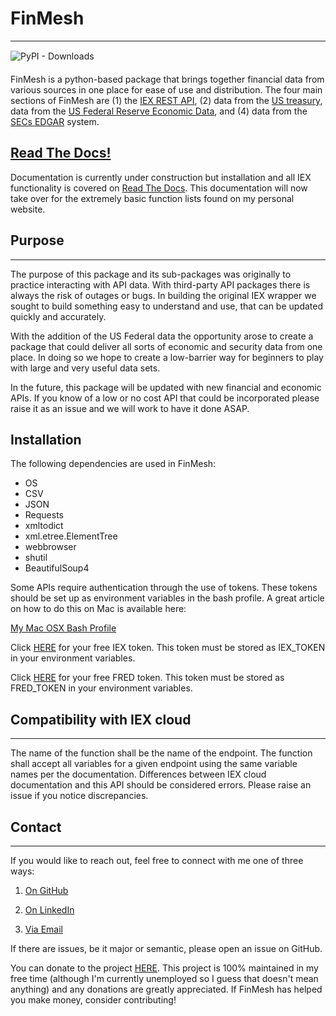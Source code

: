 # FinMesh
---

![PyPI - Downloads](https://img.shields.io/pypi/dm/FinMesh?style=for-the-badge)

FinMesh is a python-based package that brings together financial data from various sources in one place for ease of use and distribution. The four main sections of FinMesh are (1) the [IEX REST API][1], (2) data from the [US treasury][2], data from the [US Federal Reserve Economic Data][3], and (4) data from the [SECs EDGAR][4] system.

[1]: https://iexcloud.io/docs/api/
[2]: https://www.treasury.gov/resource-center/data-chart-center/digitalstrategy/pages/developer.aspx
[3]: https://fred.stlouisfed.org/
[4]: https://www.sec.gov/edgar/searchedgar/companysearch.html

## [Read The Docs!](https://finmesh.readthedocs.io/en/latest/)

Documentation is currently under construction but installation and all IEX functionality is covered on [Read The Docs](https://finmesh.readthedocs.io/en/latest/).
This documentation will now take over for the extremely basic function lists found on my personal website.

## Purpose
---
The purpose of this package and its sub-packages was originally to practice interacting with API data. With third-party API packages there is always the risk of outages or bugs. In building the original IEX wrapper we sought to build something easy to understand and use, that can be updated quickly and accurately.

With the addition of the US Federal data the opportunity arose to create a package that could deliver all sorts of economic and security data from one place. In doing so we hope to create a low-barrier way for beginners to play with large and very useful data sets.

In the future, this package will be updated with new financial and economic APIs. If you know of a low or no cost API that could be incorporated please raise it as an issue and we will work to have it done ASAP.

## Installation
The following dependencies are used in FinMesh:
- OS
- CSV
- JSON
- Requests
- xmltodict
- xml.etree.ElementTree
- webbrowser
- shutil
- BeautifulSoup4

Some APIs require authentication through the use of tokens. These tokens should be set up as environment variables in the bash profile. A great article on how to do this on Mac is available here:

[My Mac OSX Bash Profile](https://natelandau.com/my-mac-osx-bash_profile/)

Click [HERE](https://iexcloud.io/) for your free IEX token.
This token must be stored as IEX_TOKEN in your environment variables.

Click [HERE](https://fred.stlouisfed.org/) for your free FRED token. This token must be stored as FRED_TOKEN in your environment variables.


## Compatibility with IEX cloud
---
The name of the function shall be the name of the endpoint.
The function shall accept all variables for a given endpoint using the same variable names per the documentation.
Differences between IEX cloud documentation and this API should be considered errors. Please raise an issue if you notice discrepancies.

## Contact
---
If you would like to reach out, feel free to connect with me one of three ways:

1. [On GitHub][5]

2. [On LinkedIn][6]

3. [Via Email][7]

If there are issues, be it major or semantic, please open an issue on GitHub.

You can donate to the project [HERE](https://www.paypal.com/donate?business=5G2WHG76TDH62&no_recurring=1&currency_code=CAD). This project is 100% maintained in my free time (although I'm currently unemployed so I guess that doesn't mean anything) and any donations are greatly appreciated. If FinMesh has helped you make money, consider contributing!


[5]: https://github.com/MichaelPHartmann
[6]: https://www.linkedin.com/in/michael-hartmann/
[7]: MichaelPeterHartmann94@gmail.com

